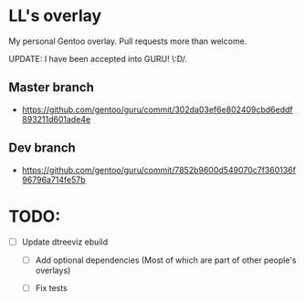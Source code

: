 # LL's overlay
My personal Gentoo overlay. 
Pull requests more than welcome.

UPDATE: I have been accepted into GURU! \\:D/. 
## Master branch
- https://github.com/gentoo/guru/commit/302da03ef6e802409cbd6eddf893211d601ade4e

## Dev branch
- https://github.com/gentoo/guru/commit/7852b9600d549070c7f360136f96796a714fe57b


# TODO:
- [ ] Update dtreeviz ebuild
	- [ ] Add optional dependencies (Most of which are part of other people's overlays)
	- [ ] Fix tests

